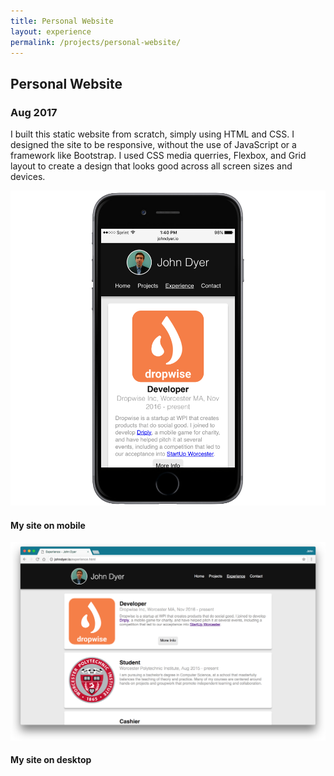 ```yaml
---
title: Personal Website
layout: experience
permalink: /projects/personal-website/
---
```

<div class="detail-card" id="personal-site">
  <!-- <img class="detail-card-pic" src="/assets/lettercraze.png" alt="LetterCraze" height="200" width="200"> -->
  <h2 class="detail-card-title">Personal Website</h2>
  <h3 class="detail-card-subtitle">Aug 2017</h3>
  <p class="detail-card-description">I built this static website from scratch, simply using HTML and CSS. I designed the site to be responsive, without the use of JavaScript or a framework like Bootstrap. I used CSS media querries, Flexbox, and Grid layout to create a design that looks good across all screen sizes and devices.</p>
  <img class="detail-card-image width-75" src="/assets/experience-mobile.png" alt="Mobile Website">
  <h4 class="detail-card-caption">My site on mobile</h4>
  <img class="detail-card-image" src="/assets/experience-desktop.png" alt="Desktop Website">
  <h4 class="detail-card-caption">My site on desktop</h4>
</div>
